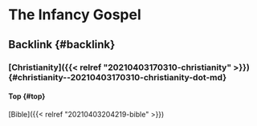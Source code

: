 # The Infancy Gospel


## Backlink {#backlink}


### [Christianity]({{< relref "20210403170310-christianity" >}}) {#christianity--20210403170310-christianity-dot-md}


#### Top {#top}

[Bible]({{< relref "20210403204219-bible" >}})
